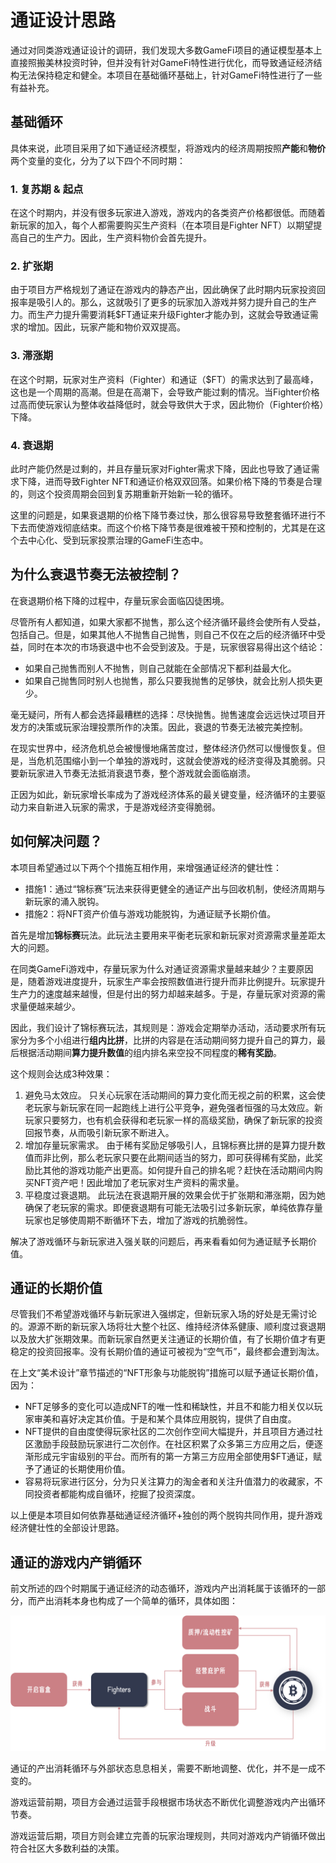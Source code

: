 # 通证设计思路

通过对同类游戏通证设计的调研，我们发现大多数GameFi项目的通证模型基本上直接照搬美林投资时钟，但并没有针对GameFi特性进行优化，而导致通证经济结构无法保持稳定和健全。本项目在基础循环基础上，针对GameFi特性进行了一些有益补充。

## **基础循环**

具体来说，此项目采用了如下通证经济模型，将游戏内的经济周期按照**产能**和**物价**两个变量的变化，分为了以下四个不同时期：

### 1. 复苏期 & 起点

在这个时期内，并没有很多玩家进入游戏，游戏内的各类资产价格都很低。而随着新玩家的加入，每个人都需要购买生产资料（在本项目是Fighter NFT）以期望提高自己的生产力。因此，生产资料物价会首先提升。

### 2. 扩张期

由于项目方严格规划了通证在游戏内的静态产出，因此确保了此时期内玩家投资回报率是吸引人的。那么，这就吸引了更多的玩家加入游戏并努力提升自己的生产力。而生产力提升需要消耗$FT通证来升级Fighter才能办到，这就会导致通证需求的增加。因此，玩家产能和物价双双提高。

### 3. 滞涨期

在这个时期，玩家对生产资料（Fighter）和通证（$FT）的需求达到了最高峰，这也是一个周期的高潮。但是在高潮下，会导致产能过剩的情况。当Fighter价格过高而使玩家认为整体收益降低时，就会导致供大于求，因此物价（Fighter价格）下降。

### 4. 衰退期

此时产能仍然是过剩的，并且存量玩家对Fighter需求下降，因此也导致了通证需求下降，进而导致Fighter NFT和通证价格双双回落。如果价格下降的节奏是合理的，则这个投资周期会回到复苏期重新开始新一轮的循环。

这里的问题是，如果衰退期的价格下降节奏过快，那么很容易导致整套循环进行不下去而使游戏彻底结束。而这个价格下降节奏是很难被干预和控制的，尤其是在这个去中心化、受到玩家投票治理的GameFi生态中。

## **为什么衰退节奏无法被控制？**

在衰退期价格下降的过程中，存量玩家会面临囚徒困境。

尽管所有人都知道，如果大家都不抛售，那么这个经济循环最终会使所有人受益，包括自己。但是，如果其他人不抛售自己抛售，则自己不仅在之后的经济循环中受益，同时在本次的市场衰退中也不会受到波及。于是，玩家很容易得出这个结论：

* 如果自己抛售而别人不抛售，则自己就能在全部情况下都利益最大化。
* 如果自己抛售同时别人也抛售，那么只要我抛售的足够快，就会比别人损失更少。

毫无疑问，所有人都会选择最糟糕的选择：尽快抛售。抛售速度会远远快过项目开发方的决策或玩家治理投票所作的决策。因此，衰退的节奏无法被完美控制。

在现实世界中，经济危机总会被慢慢地痛苦度过，整体经济仍然可以慢慢恢复。但是，当危机范围缩小到一个单独的游戏时，这就会使游戏的经济变得及其脆弱。只要新玩家进入节奏无法抵消衰退节奏，整个游戏就会面临崩溃。

正因为如此，新玩家增长率成为了游戏经济体系的最关键变量，经济循环的主要驱动力来自新进入玩家的需求，于是游戏经济变得脆弱。

## **如何解决问题？**

本项目希望通过以下两个个措施互相作用，来增强通证经济的健壮性：

* 措施1：通过“锦标赛”玩法来获得更健全的通证产出与回收机制，使经济周期与新玩家的涌入脱钩。
* 措施2：将NFT资产价值与游戏功能脱钩，为通证赋予长期价值。

首先是增加**锦标赛**玩法。此玩法主要用来平衡老玩家和新玩家对资源需求量差距太大的问题。

在同类GameFi游戏中，存量玩家为什么对通证资源需求量越来越少？主要原因是，随着游戏进度提升，玩家生产率会按照数值进行提升而非比例提升。玩家提升生产力的速度越来越慢，但是付出的努力却越来越多。于是，存量玩家对资源的需求量便越来越少。

因此，我们设计了锦标赛玩法，其规则是：游戏会定期举办活动，活动要求所有玩家分为多个小组进行**组内比拼**，比拼的内容是在活动期间努力提升自己的算力，最后根据活动期间**算力提升数值**的组内排名来空投不同程度的**稀有奖励**。

这个规则会达成3种效果：

1. 避免马太效应。 只关心玩家在活动期间的算力变化而无视之前的积累，这会使老玩家与新玩家在同一起跑线上进行公平竞争，避免强者恒强的马太效应。新玩家只要努力，也有机会获得和老玩家一样的高级奖励，确保了新玩家的投资回报节奏，从而吸引新玩家不断进入。
2. 增加存量玩家需求。 由于稀有奖励足够吸引人，且锦标赛比拼的是算力提升数值而非比例，那么老玩家只要在此期间适当的努力，即可获得稀有奖励，此奖励比其他的游戏功能产出更高。如何提升自己的排名呢？赶快在活动期间内购买NFT资产吧！因此增加了老玩家对生产资料的需求量。
3. 平稳度过衰退期。 此玩法在衰退期开展的效果会优于扩张期和滞涨期，因为她确保了老玩家的需求。即便衰退期有可能无法吸引过多新玩家，单纯依靠存量玩家也足够使周期不断循环下去，增加了游戏的抗脆弱性。

解决了游戏循环与新玩家进入强关联的问题后，再来看看如何为通证赋予长期价值。

## **通证的长期价值**

尽管我们不希望游戏循环与新玩家进入强绑定，但新玩家入场的好处是无需讨论的。源源不断的新玩家入场将壮大整个社区、维持经济体系健康、顺利度过衰退期以及放大扩张期效果。而新玩家自然更关注通证的长期价值，有了长期价值才有更稳定的投资回报率。没有长期价值的通证可被视为“空气币”，最终都会遭到淘汰。

在上文“美术设计”章节描述的“NFT形象与功能脱钩”措施可以赋予通证长期价值，因为：

* NFT足够多的变化可以造成NFT的唯一性和稀缺性，并且不和能力相关仅以玩家审美和喜好决定其价值。于是和某个具体应用脱钩，提供了自由度。
* NFT提供的自由度使得玩家社区的二次创作空间大幅提升，并且项目方通过社区激励手段鼓励玩家进行二次创作。在社区积累了众多第三方应用之后，便逐渐形成元宇宙级别的平台。而所有的第一方第三方应用全部使用$FT通证，赋予了通证的长期使用价值。
* 容易将玩家进行区分，分为只关注算力的淘金者和关注升值潜力的收藏家，不同投资者都能构成自循环，挖掘了投资深度。

以上便是本项目如何依靠基础通证经济循环+独创的两个脱钩共同作用，提升游戏经济健壮性的全部设计思路。

## 通证的游戏内产销循环

前文所述的四个时期属于通证经济的动态循环，游戏内产出消耗属于该循环的一部分，而产出消耗本身也构成了一个简单的循环，具体如图：

![](../.gitbook/assets/image_8.png)

通证的产出消耗循环与外部状态息息相关，需要不断地调整、优化，并不是一成不变的。

游戏运营前期，项目方会通过运营手段根据市场状态不断优化调整游戏内产出循环节奏。

游戏运营后期，项目方则会建立完善的玩家治理规则，共同对游戏内产销循环做出符合社区大多数利益的决策。

